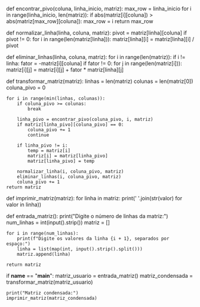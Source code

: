 

def encontrar_pivo(coluna, linha_inicio, matriz):
    max_row = linha_inicio
    for i in range(linha_inicio, len(matriz)):
        if abs(matriz[i][coluna]) > abs(matriz[max_row][coluna]):
            max_row = i
    return max_row


def normalizar_linha(linha, coluna, matriz):
    pivot = matriz[linha][coluna]
    if pivot != 0:
        for i in range(len(matriz[linha])):
            matriz[linha][i] = matriz[linha][i] / pivot


def eliminar_linhas(linha, coluna, matriz):
    for i in range(len(matriz)):
        if i != linha:
            fator = -matriz[i][coluna]
            if fator != 0:
                for j in range(len(matriz[i])):
                    matriz[i][j] = matriz[i][j] + fator * matriz[linha][j]


def transformar_matriz(matriz):
    linhas = len(matriz)
    colunas = len(matriz[0])
    coluna_pivo = 0
    
    for i in range(min(linhas, colunas)):
        if coluna_pivo >= colunas:
            break
        
        linha_pivo = encontrar_pivo(coluna_pivo, i, matriz)
        if matriz[linha_pivo][coluna_pivo] == 0:
            coluna_pivo += 1
            continue

        if linha_pivo != i:
            temp = matriz[i]
            matriz[i] = matriz[linha_pivo]
            matriz[linha_pivo] = temp

        normalizar_linha(i, coluna_pivo, matriz)
        eliminar_linhas(i, coluna_pivo, matriz)
        coluna_pivo += 1
    return matriz


def imprimir_matriz(matriz):
    for linha in matriz:
        print(' '.join(str(valor) for valor in linha))


def entrada_matriz():
    print("Digite o número de linhas da matriz:")
    num_linhas = int(input().strip())
    matriz = []

    for i in range(num_linhas):
        print(f"Digite os valores da linha {i + 1}, separados por espaço:")
        linha = list(map(int, input().strip().split()))
        matriz.append(linha)

    return matriz


if __name__ == "__main__":
    matriz_usuario = entrada_matriz()
    matriz_condensada = transformar_matriz(matriz_usuario)
    
    print("Matriz condensada:")
    imprimir_matriz(matriz_condensada)
